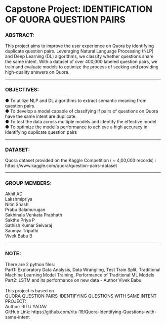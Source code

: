 <h1>Capstone Project: IDENTIFICATION OF QUORA QUESTION PAIRS</h1>

<h3>ABSTRACT:</h3>
This project aims to improve the user experience on Quora by identifying duplicate
question pairs. Leveraging Natural Language Processing (NLP) and Deep Learning (DL)
algorithms, we classify whether questions share the same intent. With a dataset of over
400,000 labeled question pairs, we train and evaluate models to optimize the process of
seeking and providing high-quality answers on Quora.
<hr>
<h3>OBJECTIVES:</h3>
● To utilize NLP and DL algorithms to extract semantic meaning from question pairs.
<br>● To develop a model capable of classifying if pairs of questions on Quora have the same intent are duplicate.
<br>● To test the data across multiple models and identify the effective model.
<br>● To optimize the model's performance to achieve a high accuracy in identifying duplicate question pairs
<hr>
<h3>DATASET:</h3>
Quora dataset provided on the Kaggle Competition ( ~ 4,00,000 records) : 
https://www.kaggle.com/quora/question-pairs-dataset
<hr>
<h3>GROUP MEMBERS:</h3>
Akhil AD
<br>Lakshmipriya
<br>Nitin Shashi
<br>Prabu Balamurugan
<br>Sakhinala Venkata Prabhath
<br>Sakthe Priya P
<br>Sathish Kumar Selvaraj
<br>Saumya Tripathi
<br>Vivek Babu B
<hr>
<h3>NOTE:</h3>
There are 2 python files:
<br>Part1: Exploratory Data Analysis, Data Wrangling, Test Train Split, Traditional Machine Learning Model Training, Performance of Traditional ML Models
<br>Part2: LSTM and its performance on new data - Author Vivek Babu
<br>
<br>
This project is based on
<br>QUORA QUESTION PAIRS-IDENTIFYING QUESTIONS WITH SAME INTENT PROJECT:
<br>Author: RITU YADAV
<br>GitHub Link: https://github.com/ritu-19/Quora-Identifying-Questions-with-same-intent
